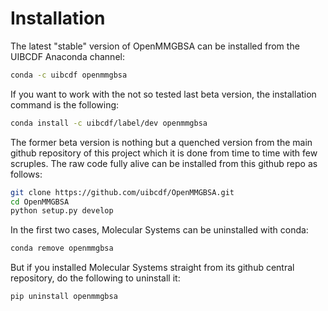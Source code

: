 # Installation

The latest "stable" version of OpenMMGBSA can be installed from the UIBCDF Anaconda channel:

```bash
conda -c uibcdf openmmgbsa
```

If you want to work with the not so tested last beta version, the installation command is the following:

```bash
conda install -c uibcdf/label/dev openmmgbsa
```

The former beta version is nothing but a quenched version from the main github repository of this project which it is done from time to time with few scruples. The raw code fully alive can be installed from this github repo as follows:

```bash
git clone https://github.com/uibcdf/OpenMMGBSA.git
cd OpenMMGBSA
python setup.py develop
```

In the first two cases, Molecular Systems can be uninstalled with conda:

```bash
conda remove openmmgbsa
```

But if you installed Molecular Systems straight from its github central repository, do the following to uninstall it:

```bash
pip uninstall openmmgbsa
```

